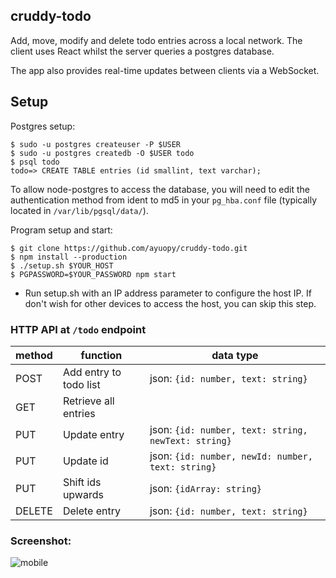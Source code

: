 ## cruddy-todo

Add, move, modify and delete todo entries across a local network. The client uses React 
whilst the server queries a postgres database.

The app also provides real-time updates between clients via a WebSocket. 

## Setup

Postgres setup:

```
$ sudo -u postgres createuser -P $USER
$ sudo -u postgres createdb -O $USER todo
$ psql todo
todo=> CREATE TABLE entries (id smallint, text varchar);
```

To allow node-postgres to access the database, you will need to edit the authentication
method from ident to md5 in your `pg_hba.conf` file (typically located in `/var/lib/pgsql/data/`). 

Program setup and start:
```
$ git clone https://github.com/ayuopy/cruddy-todo.git
$ npm install --production
$ ./setup.sh $YOUR_HOST
$ PGPASSWORD=$YOUR_PASSWORD npm start
```

* Run setup.sh with an IP address parameter to configure the host IP. If don't wish for other 
	devices to access the host, you can skip this step.


### HTTP API at `/todo` endpoint

|method |function 				  |data type											|
|-------|-------------------------|-----------------------------------------------------|
|POST   |Add entry to todo list   |json: `{id: number, text: string}`					|
|GET    |Retrieve all entries     |														|
|PUT    |Update entry             |json: `{id: number, text: string, newText: string}`  |
|PUT    |Update id				  |json: `{id: number, newId: number, text: string}`    |
|PUT    |Shift ids upwards        |json: `{idArray: string}`							|
|DELETE |Delete entry             |json: `{id: number, text: string}`					|

### Screenshot:

![mobile](https://github.com/ayuopy/cruddy-todo/blob/master/screenshots/mobile.jpg)
